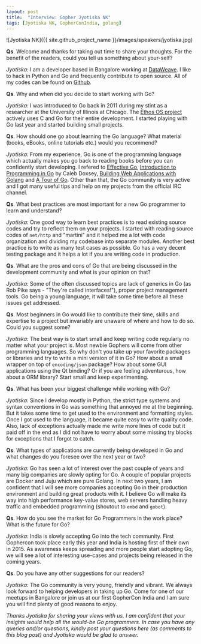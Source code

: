 ```yaml
---
layout: post
title:  "Interview: Gopher Jyotiska NK"
tags: [Jyotiska NK, GopherConIndia, golang]
---
```


![Jyotiska NK]({{ site.github_project_name }}/images/speakers/jyotiska.jpg)

**Qs**. Welcome and thanks for taking out time to share your thoughts. For the benefit of the readers, could you tell us something about your-self?

_Jyotiska:_ I am a developer based in Bangalore working at [DataWeave](http://www.dataweave.in/). I like to hack in Python and Go and frequently contribute to open source. All of my codes can be found on [Github](https://github.com/jyotiska).

**Qs**. Why and when did you decide to start working with Go?

_Jyotiska:_ I was introduced to Go back in 2011 during my stint as a researcher at the University of Illinois at Chicago. The [Ethos OS project](http://www.ethos-os.org/background.html) actively uses C and Go for their entire development. I started playing with Go last year and started building small projects.

**Qs**. How should one go about learning the Go language? What material (books, eBooks, online tutorials etc.) would you recommend?

_Jyotiska:_ From my experience, Go is one of the programming language which actually makes you go back to reading books before you can confidently start developing. I refered to [Effective Go](http://golang.org/doc/effective_go.html),  [Introduction to Programming in Go](http://www.golang-book.com/) by Caleb Doxsey, [Building Web Applications with Golang](https://github.com/astaxie/build-web-application-with-golang) and [A Tour of Go](http://tour.golang.org/). Other than that, the Go community is very active and I got many useful tips and help on my projects from the official IRC channel. 

**Qs**. What best practices are most important for a new Go programmer to learn and understand?

_Jyotiska:_ One good way to learn best practices is to read existing source codes and try to reflect them on your projects. I started with reading source codes of `net/http` and "martini" and it helped me a lot with code organization and dividing my codebase into separate modules. Another best practice is to write as many test cases as possible. Go has a very decent testing package and it helps a lot if you are writing code in production.

**Qs**. What are the pros and cons of Go that are being discussed in the development community and what is your opinion on that?

_Jyotiska:_ Some of the often discussed topics are lack of generics in Go (as Rob Pike says - "They're called interfaces!"), proper project management tools. Go being a young language, it will take some time before all these issues get addressed. 

**Qs**. Most beginners in Go would like to contribute their time, skills and expertise to a project but invariably are unaware of where and how to do so. Could you suggest some?

_Jyotiska:_ The best way is to start small and keep writing code regularly no matter what your project is. Most newbie Gophers will come from other programming languages. So why don't you take up your favorite packages or libraries and try to write a mini version of it in Go? How about a small wrapper on top of `encoding/json` package? How about some GUI applications using the Qt binding? Or if you are feeling adventurous, how about a ORM library? Start small and keep experimenting.

**Qs**. What has been your biggest challenge while working with Go?

_Jyotiska:_ Since I develop mostly in Python, the strict type systems and syntax conventions in Go was something that annoyed me at the beginning. But it takes some time to get used to the environment and formatting styles. Once I got used to the language, it became quite easy to write quality code. Also, lack of exceptions actually made me write more lines of code but it paid off in the end as I did not have to worry about some missing try blocks for exceptions that I forgot to catch.

**Qs**. What types of applications are currently being developed in Go and what changes do you foresee over the next year or two?

_Jyotiska:_ Go has seen a lot of interest over the past couple of years and many big companies are slowly opting for Go. A couple of popular projects are Docker and Juju which are pure Golang. In next two years, I am confident that I will see more companies accepting Go in their production environment and building great products with it. I believe Go will make its way into high performance key-value stores, web servers handling heavy traffic and embedded programming (shoutout to `embd` and `gobot`).

**Qs**. How do you see the market for Go Programmers in the work place? What is the future for Go?

_Jyotiska:_ India is slowly accepting Go into the tech community. First Gophercon took place early this year and India is hosting first of their own in 2015. As awareness keeps spreading and more people start adopting Go, we will see a lot of interesting use-cases and projects being released in the coming years.

**Qs**. Do you have any other suggestions for our readers?

_Jyotiska:_ The Go community is very young, friendly and vibrant. We always look forward to helping developers in taking up Go. Come for one of our meetups in Bangalore or join us at our first GopherCon India and I am sure you will find plenty of good reasons to enjoy.

_Thanks Jyotiska for sharing your views with us. I am confident that your insights would help all the would-be Go programmers. In case you have any queries and/or questions, kindly post your questions here (as comments to this blog post) and Jyotiska would be glad to answer._
